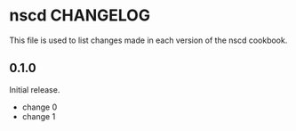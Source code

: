 # nscd CHANGELOG

This file is used to list changes made in each version of the nscd cookbook.

## 0.1.0

Initial release.

- change 0
- change 1
